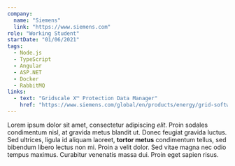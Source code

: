 ```yaml
---
company:
  name: "Siemens"
  link: "https://www.siemens.com"
role: "Working Student"
startDate: "01/06/2021"
tags:
  - Node.js
  - TypeScript
  - Angular
  - ASP.NET
  - Docker
  - RabbitMQ
links:
  - text: "Gridscale X™ Protection Data Manager"
    href: "https://www.siemens.com/global/en/products/energy/grid-software/maintain/protection-data-manager.html"
---
```


Lorem ipsum dolor sit amet, consectetur adipiscing _elit_. Proin sodales condimentum nisl, at gravida metus blandit ut. Donec feugiat gravida luctus. Sed ultrices, ligula id aliquam laoreet, **tortor metus** condimentum tellus, sed bibendum libero lectus non mi. Proin a velit dolor. Sed vitae magna nec odio tempus maximus. Curabitur venenatis massa dui. Proin eget sapien risus.
